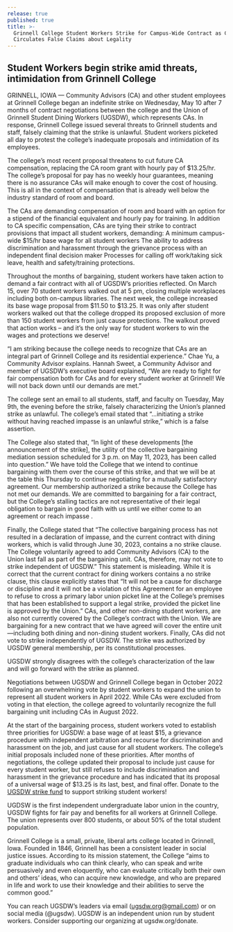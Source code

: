 ```yaml
---
release: true
published: true
title: >-
  Grinnell College Student Workers Strike for Campus-Wide Contract as College
  Circulates False Claims about Legality
---
```

## Student Workers begin strike amid threats, intimidation from Grinnell College

GRINNELL, IOWA — Community Advisors (CA) and other student employees at Grinnell College began an indefinite strike on Wednesday, May 10 after 7 months of contract negotiations between the college and the Union of Grinnell Student Dining Workers (UGSDW), which represents CAs. In response, Grinnell College issued several threats to Grinnell students and staff, falsely claiming that the strike is unlawful. Student workers picketed all day to protest the college’s inadequate proposals and intimidation of its employees.

The college’s most recent proposal threatens to cut future CA compensation, replacing the CA room grant with hourly pay of $13.25/hr. The college’s proposal for pay has no weekly hour guarantees, meaning there is no assurance CAs will make enough to cover the cost of housing. This is all in the context of compensation that is already well below the industry standard of room and board. 

The CAs are demanding compensation of room and board with an option for a stipend of the financial equivalent and hourly pay for training. In addition to CA specific compensation, CAs are tying their strike to contract provisions that impact all student workers, demanding:
A minimum campus-wide $15/hr base wage for all student workers
The ability to address discrimination and harassment through the grievance process with an independent final decision maker
Processes for calling off work/taking sick leave, health and safety/training protections.

Throughout the months of bargaining, student workers have taken action to demand a fair contract with all of UGSDW’s priorities reflected. On March 15, over 70 student workers walked out at 5 pm, closing multiple workplaces including both on-campus libraries. The next week, the college increased its base wage proposal from $11.50 to $13.25. It was only after student workers walked out that the college dropped its proposed exclusion of more than 150 student workers from just cause protections. The walkout proved that action works – and it’s the only way for student workers to win the wages and protections we deserve! 

“I am striking because the college needs to recognize that CAs are an integral part of Grinnell College and its residential experience.” Chae Yu, a Community Advisor explains. 
Hannah Sweet, a Community Advisor and member of UGSDW’s executive board explained, “We are ready to fight for fair compensation both for CAs and for every student worker at Grinnell! We will not back down until our demands are met.” 

The college sent an email to all students, staff, and faculty on Tuesday, May 9th, the evening before the strike, falsely characterizing the Union’s planned strike as unlawful. The college’s email stated that “...initiating a strike without having reached impasse is an unlawful strike,” which is a false assertion. 

The College also stated that, “In light of these developments [the announcement of the strike], the utility of the collective bargaining mediation session scheduled for 3 p.m. on May 11, 2023, has been called into question.” We have told the College that we intend to continue bargaining with them over the course of this strike, and that we will be at the table this Thursday to continue negotiating for a mutually satisfactory agreement. Our membership authorized a strike because the College has not met our demands. We are committed to bargaining for a fair contract, but the College’s stalling tactics are not representative of their legal obligation to bargain in good faith with us until we either come to an agreement or reach impasse .

Finally, the College stated that “The collective bargaining process has not resulted in a declaration of impasse, and the current contract with dining workers, which is valid through June 30, 2023, contains a no strike clause. The College voluntarily agreed to add Community Advisors (CA) to the Union last fall as part of the bargaining unit. CAs, therefore, may not vote to strike independent of UGSDW.” This statement is misleading. While it is correct that the current contract for dining workers contains a no strike clause, this clause explicitly states that “It will not be a cause for discharge or discipline and it will not be a violation of this Agreement for an employee to refuse to cross a primary labor union picket line at the College’s premises that has been established to support a legal strike, provided the picket line is approved by the Union.” CAs, and other non-dining student workers, are also not currently covered by the College’s contract with the Union. We are bargaining for a new contract that we have agreed will cover the entire unit—including both dining and non-dining student workers. Finally, CAs did not vote to strike independently of UGSDW. The strike was authorized by UGSDW general membership, per its constitutional processes.

UGSDW strongly disagrees with the college’s characterization of the law and will go forward with the strike as planned.

Negotiations between UGSDW and Grinnell College began in October 2022 following an overwhelming vote by student workers to expand the union to represent all student workers in April 2022. While CAs were excluded from voting in that election, the college agreed to voluntarily recognize the full bargaining unit including CAs in August 2022. 

At the start of the bargaining process, student workers voted to establish three priorities for UGSDW: a base wage of at least $15, a grievance procedure with independent arbitration and recourse for discrimination and harassment on the job, and just cause for all student workers. The college’s initial proposals included none of these priorities. After months of negotiations, the college updated their proposal to include just cause for every student worker, but still refuses to include discrimination and harassment in the grievance procedure and has indicated that its proposal of a universal wage of $13.25 is its last, best, and final offer. Donate to the [UGSDW strike fund](https://www.gofundme.com/f/ugsdw-strike-fund?utm_source=customer&utm_medium=copy_link&utm_campaign=p_cf+share-flow-1) to support striking student workers!

UGDSW is the first independent undergraduate labor union in the country, UGSDW fights for fair pay and benefits for all workers at Grinnell College. The union represents over 800 students, or about 50% of the total student population.

Grinnell College is a small, private, liberal arts college located in Grinnell, Iowa.  Founded in 1846, Grinnell has been a consistent leader in social justice issues.  According to its mission statement, the College “aims to graduate individuals who can think clearly, who can speak and write persuasively and even eloquently, who can evaluate critically both their own and others’ ideas, who can acquire new knowledge, and who are prepared in life and work to use their knowledge and their abilities to serve the common good.”

You can reach UGSDW’s leaders via email (ugsdw.org@gmail.com) or on social media (@ugsdw).
UGSDW is an independent union run by student workers. Consider supporting our organizing at ugsdw.org/donate.

